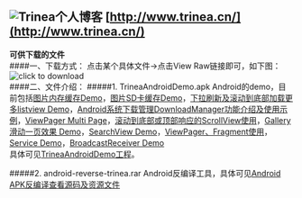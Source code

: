 ![Trinea](http://farm8.staticflickr.com/7426/9456847893_053161c7a4_o.png)个人博客  [http://www.trinea.cn/](http://www.trinea.cn/)
-------------
**可供下载的文件**  
####一、下载方式：
点击某个具体文件->点击View Raw链接即可，如下图：  
![click to download](http://farm6.staticflickr.com/5478/9781392954_95d64c8a72_o.jpg)  
####二、文件介绍：
#####1. TrineaAndroidDemo.apk
Android的demo，目前包括[图片内存缓存Demo](http://www.trinea.cn/?p=704)，[图片SD卡缓存Demo](http://www.trinea.cn/?p=757)，[下拉刷新及滚动到底部加载更多listview Demo](http://www.trinea.cn/android/滚动到底部加载更多及下拉刷新listview的使用)，[Android系统下载管理DownloadManager功能介绍及使用示例](http://www.trinea.cn/android/android%E7%B3%BB%E7%BB%9F%E4%B8%8B%E8%BD%BD%E7%AE%A1%E7%90%86downloadmanager%E5%8A%9F%E8%83%BD%E4%BB%8B%E7%BB%8D%E5%8F%8A%E4%BD%BF%E7%94%A8%E7%A4%BA%E4%BE%8B/)，[ViewPager Multi Page](http://www.trinea.cn/android/viewpager%E5%AE%9E%E7%8E%B0%E7%94%BB%E5%BB%8A%E4%B8%80%E5%B1%8F%E5%A4%9A%E4%B8%AAfragment%E6%95%88%E6%9E%9C/)，[滚动到底部或顶部响应的ScrollView使用](http://www.trinea.cn/android/%E6%BB%9A%E5%8A%A8%E5%88%B0%E5%BA%95%E9%83%A8%E6%88%96%E9%A1%B6%E9%83%A8%E5%93%8D%E5%BA%94%E7%9A%84scrollview%E4%BD%BF%E7%94%A8/)，[Gallery滑动一页效果 Demo](http://www.trinea.cn/android/gallery%e6%bb%91%e5%8a%a8%e4%b8%80%e9%a1%b5%e4%b8%80%e4%b8%aaitem%e6%95%88%e6%9e%9c/)，[SearchView Demo](http://www.trinea.cn/android/android-searchview介绍及搜索提示实现/)，[ViewPager、Fragment使用](http://www.cnblogs.com/trinea/archive/2012/11/23/2771273.html)，[Service Demo](http://www.cnblogs.com/trinea/archive/2012/11/08/2699856.html)，[BroadcastReceiver Demo](http://www.cnblogs.com/trinea/archive/2012/11/09/2763182.html)  
具体可见[TrineaAndroidDemo工程](https://github.com/Trinea/AndroidDemo)。  

#####2. android-reverse-trinea.rar
Android反编译工具，具体可见[Android APK反编译查看源码及资源文件](http://www.trinea.cn/android/android-apk%E5%8F%8D%E7%BC%96%E8%AF%91%E6%9F%A5%E7%9C%8B%E6%BA%90%E7%A0%81%E5%8F%8A%E8%B5%84%E6%BA%90%E6%96%87%E4%BB%B6/)  

